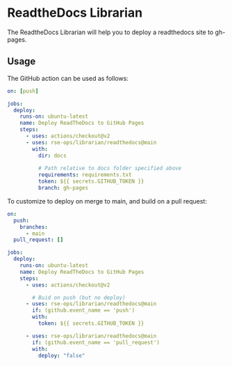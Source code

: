 # ReadtheDocs Librarian

The ReadtheDocs Librarian will help you to deploy a readthedocs site to gh-pages.

## Usage

The GitHub action can be used as follows:

```yaml
on: [push]

jobs:
  deploy:
    runs-on: ubuntu-latest
    name: Deploy ReadTheDocs to GitHub Pages
    steps:
      - uses: actions/checkout@v2
      - uses: rse-ops/librarian/readthedocs@main
        with:        
          dir: docs
          
          # Path relative to docs folder specified above
          requirements: requirements.txt 
          token: ${{ secrets.GITHUB_TOKEN }} 
          branch: gh-pages 
```

To customize to deploy on merge to main, and build on a pull request:


```yaml
on: 
  push:
    branches:
      - main  
  pull_request: []

jobs:
  deploy:
    runs-on: ubuntu-latest
    name: Deploy ReadTheDocs to GitHub Pages
    steps:
      - uses: actions/checkout@v2

        # Buid on push (but no deploy)
      - uses: rse-ops/librarian/readthedocs@main
        if: (github.event_name == 'push')
        with:
          token: ${{ secrets.GITHUB_TOKEN }} 

      - uses: rse-ops/librarian/readthedocs@main
        if: (github.event_name == 'pull_request')
        with:        
          deploy: "false"
```



